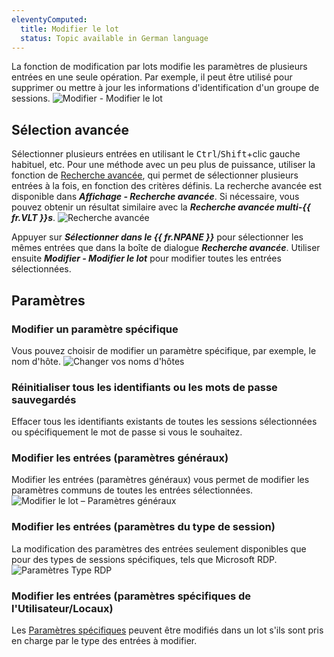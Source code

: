 ```yaml
---
eleventyComputed:
  title: Modifier le lot
  status: Topic available in German language
---
```

La fonction de modification par lots modifie les paramètres de plusieurs entrées en une seule opération. Par exemple, il peut être utilisé pour supprimer ou mettre à jour les informations d'identification d'un groupe de sessions.
![Modifier - Modifier le lot](https://cdnweb.devolutions.net/docs/fr/rdm/windows/clip10236.png)

## Sélection avancée

Sélectionner plusieurs entrées en utilisant le <kbd>Ctrl</kbd>/<kbd>Shift</kbd>+clic gauche habituel, etc. Pour une méthode avec un peu plus de puissance, utiliser la fonction de [Recherche avancée](Advanced_Search), qui permet de sélectionner plusieurs entrées à la fois, en fonction des critères définis. La recherche avancée est disponible dans ***Affichage - Recherche avancée***. Si nécessaire, vous pouvez obtenir un résultat similaire avec la ***Recherche avancée multi-{{ fr.VLT }}s***.
![Recherche avancée](https://cdnweb.devolutions.net/docs/fr/rdm/windows/clip10379.png)

Appuyer sur ***Sélectionner dans le {{ fr.NPANE }}*** pour sélectionner les mêmes entrées que dans la boîte de dialogue ***Recherche avancée***. Utiliser ensuite ***Modifier - Modifier le lot*** pour modifier toutes les entrées sélectionnées.

## Paramètres

### Modifier un paramètre spécifique

Vous pouvez choisir de modifier un paramètre spécifique, par exemple, le nom d'hôte.
![Changer vos noms d'hôtes](https://cdnweb.devolutions.net/docs/fr/rdm/windows/clip10237.png)

### Réinitialiser tous les identifiants ou les mots de passe sauvegardés

Effacer tous les identifiants existants de toutes les sessions sélectionnées ou spécifiquement le mot de passe si vous le souhaitez.

### Modifier les entrées (paramètres généraux)

Modifier les entrées (paramètres généraux) vous permet de modifier les paramètres communs de toutes les entrées sélectionnées.
![Modifier le lot – Paramètres généraux](https://cdnweb.devolutions.net/docs/fr/rdm/windows/clip10239.png)

### Modifier les entrées (paramètres du type de session)

La modification des paramètres des entrées seulement disponibles que pour des types de sessions spécifiques, tels que Microsoft RDP.
![Paramètres Type RDP](https://cdnweb.devolutions.net/docs/fr/rdm/windows/clip10240.png)

### Modifier les entrées (paramètres spécifiques de l'Utilisateur/Locaux)

Les [Paramètres spécifiques](/fr/rdm/windows/commands/edit/setting-overrides/specific-settings/) peuvent être modifiés dans un lot s'ils sont pris en charge par le type des entrées à modifier.

